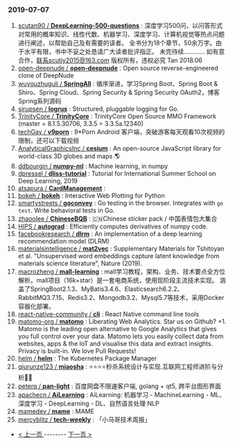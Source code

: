 ### 2019-07-07 
1. [scutan90 / **DeepLearning-500-questions**](https://github.com/scutan90/DeepLearning-500-questions) : 深度学习500问，以问答形式对常用的概率知识、线性代数、机器学习、深度学习、计算机视觉等热点问题进行阐述，以帮助自己及有需要的读者。 全书分为18个章节，50余万字。由于水平有限，书中不妥之处恳请广大读者批评指正。 未完待续............ 如有意合作，联系scutjy2015@163.com 版权所有，违权必究 Tan 2018.06
1. [open-deepnude / **open-deepnude**](https://github.com/open-deepnude/open-deepnude) : Open source reverse-engineered clone of DeepNude
1. [wuyouzhuguli / **SpringAll**](https://github.com/wuyouzhuguli/SpringAll) : 循序渐进，学习Spring Boot、Spring Boot & Shiro、Spring Cloud、Spring Security & Spring Security OAuth2，博客Spring系列源码
1. [sirupsen / **logrus**](https://github.com/sirupsen/logrus) : Structured, pluggable logging for Go.
1. [TrinityCore / **TrinityCore**](https://github.com/TrinityCore/TrinityCore) : TrinityCore Open Source MMO Framework (master = 8.1.5.30706, 3.3.5 = 3.3.5a.12340)
1. [techGay / **v9porn**](https://github.com/techGay/v9porn) : 9*Porn Android 客户端，突破游客每天观看10次视频的限制，还可以下载视频
1. [AnalyticalGraphicsInc / **cesium**](https://github.com/AnalyticalGraphicsInc/cesium) : An open-source JavaScript library for world-class 3D globes and maps 🌎
1. [ddbourgin / **numpy-ml**](https://github.com/ddbourgin/numpy-ml) : Machine learning, in numpy
1. [dpressel / **dliss-tutorial**](https://github.com/dpressel/dliss-tutorial) : Tutorial for International Summer School on Deep Learning, 2019
1. [atsapura / **CardManagement**](https://github.com/atsapura/CardManagement) : 
1. [bokeh / **bokeh**](https://github.com/bokeh/bokeh) : Interactive Web Plotting for Python
1. [smartystreets / **goconvey**](https://github.com/smartystreets/goconvey) : Go testing in the browser. Integrates with `go test`. Write behavioral tests in Go.
1. [zhaoolee / **ChineseBQB**](https://github.com/zhaoolee/ChineseBQB) : 🇨🇳Chinese sticker pack / 中国表情包大集合
1. [HIPS / **autograd**](https://github.com/HIPS/autograd) : Efficiently computes derivatives of numpy code.
1. [facebookresearch / **dlrm**](https://github.com/facebookresearch/dlrm) : An implementation of a deep learning recommendation model (DLRM)
1. [materialsintelligence / **mat2vec**](https://github.com/materialsintelligence/mat2vec) : Supplementary Materials for Tshitoyan et al. "Unsupervised word embeddings capture latent knowledge from materials science literature", Nature (2019).
1. [macrozheng / **mall-learning**](https://github.com/macrozheng/mall-learning) : mall学习教程，架构、业务、技术要点全方位解析。mall项目（16k+star）是一套电商系统，使用现阶段主流技术实现。 涵盖了SpringBoot2.1.3、MyBatis3.4.6、Elasticsearch6.2.2、RabbitMQ3.7.15、Redis3.2、Mongodb3.2、Mysql5.7等技术，采用Docker容器化部署。
1. [react-native-community / **cli**](https://github.com/react-native-community/cli) : React Native command line tools
1. [matomo-org / **matomo**](https://github.com/matomo-org/matomo) : Liberating Web Analytics. Star us on Github? +1. Matomo is the leading open alternative to Google Analytics that gives you full control over your data. Matomo lets you easily collect data from websites, apps & the IoT and visualise this data and extract insights. Privacy is built-in. We love Pull Requests!
1. [helm / **helm**](https://github.com/helm/helm) : The Kubernetes Package Manager
1. [qiurunze123 / **miaosha**](https://github.com/qiurunze123/miaosha) : ⭐⭐⭐⭐秒杀系统设计与实现.互联网工程师进阶与分析🙋🐓
1. [peterq / **pan-light**](https://github.com/peterq/pan-light) : 百度网盘不限速客户端, golang + qt5, 跨平台图形界面
1. [apachecn / **AiLearning**](https://github.com/apachecn/AiLearning) : AiLearning: 机器学习 - MachineLearning - ML、深度学习 - DeepLearning - DL、自然语言处理 NLP
1. [mamedev / **mame**](https://github.com/mamedev/mame) : MAME
1. [mercyblitz / **tech-weekly**](https://github.com/mercyblitz/tech-weekly) : 「小马哥技术周报」 

- [ < 上一页 ](https://github.com/able8/github-trending-daily-record/blob/master/2019-07-06.md) -------- [ 下一页 > ](https://github.com/able8/github-trending-daily-record/blob/master/2019-07-08.md)